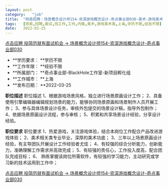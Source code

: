 ```yaml
---
layout:	post
category:	"job"
title:	"网易招聘：场景概念设计师154-资深游戏概念设计-奇点事业部030-美术-游戏美术类-上海学历不限经验不限"
tags:	[网易,招聘,面试,找工作,工作,内推,美术,游戏美术类,上海,学历不限,经验不限]
date:	2022-03-25
---
```


[点击应聘 投简历就有面试机会 -> 场景概念设计师154-资深游戏概念设计-奇点事业部030](http://mobile.bole.netease.com/bole/boleDetail?id=36971&employeeId=346f03c3cda5f04c&key=all)



- **学历要求： **学历不限
- **工作年限： **经验不限
- **所属部门： **奇点事业部-BlackHole工作室-新项目孵化组
- **工作城市： **上海
- **发布日期： **2022-03-25



**职位描述**
职位描述
1、根据游戏场景风格，独立进行场景原画设计工作；
2、具备使用引擎编辑器编辑规划场景的能力，能够协同场景原画和场景制作人员开展工作；
3、参与具体场景设计任务，审核外包提交的场景设计稿，指导外包制作；
4、依据场景原画设计流程，参与审核；
5、积累和共享场景设计经验，分享设计经验。




**职位要求**
职位要求
1、热爱游戏，关注游戏体验，结合本岗位工作配合产品改进游戏体验；
2、美术相关类专业毕业，深厚的美术功底；
3、三年以上场景原画设计经验，有主导团队开展设计工作经验者尤佳；
4、有较强的综合分析能力，创新能力，准确理解工作需求并高效完成；
5、有较强的责任心，工作投入度高，配合团队完成目标；
6、 熟练掌握该岗位所需软件，有较强的学习能力，主动研究或学习新的技术运用到工作中；



[点击应聘 投简历就有面试机会 -> 场景概念设计师154-资深游戏概念设计-奇点事业部030](http://mobile.bole.netease.com/bole/boleDetail?id=36971&employeeId=346f03c3cda5f04c&key=all)